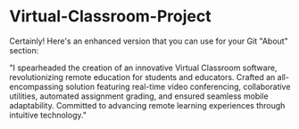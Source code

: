# Virtual-Classroom-Project
Certainly! Here's an enhanced version that you can use for your Git "About" section:

"I spearheaded the creation of an innovative Virtual Classroom software, revolutionizing remote education for students and educators. Crafted an all-encompassing solution featuring real-time video conferencing, collaborative utilities, automated assignment grading, and ensured seamless mobile adaptability. Committed to advancing remote learning experiences through intuitive technology."
